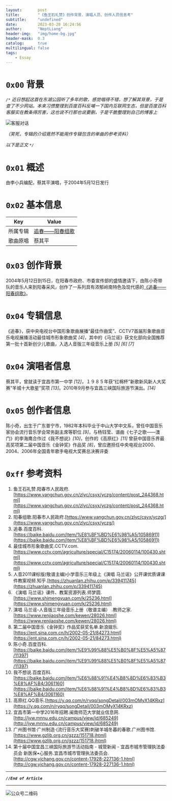 ```yaml
---
layout:       post
title:        "《鱼王石礼赞》创作背景、演唱人员、创作人员信息考"
subtitle:     "undefined"
date:         2023-03-20 16:24:56
author:       "NeptLiang"
header-img:   "img/home-bg.jpg"
header-mask:  0.3
catalog:      true
multilingual: false
tags:
    - Essay
---
```



# `0x00` 背景

*`/*` 近日想起这首在东湖公园听了多年的歌，感觉唱得不错，想了解其背景，于是查了不少网站。本来习惯整理到百度百科反哺一下国内互联网生态，但是百度百科客服实在教条得厉害，这也说不行那也说要删，于是干脆整理到自己的博客上*

![客服对话](https://neptliang.github.io/img/Article/FishKingStone/6.png)

*（笑死，专辑的介绍竟然不能用作专辑包含的单曲的参考资料）*

*以下是正文 `*/`*


# `0x01` 概述

由李小兵编配，蔡其平演唱，于2004年5月12日发行


# `0x02` 基本信息

Key | Value
----|------
所属专辑 | [追春——阳春组歌](https://baike.baidu.com/item/%E8%BF%BD%E6%98%A5/10586911)
歌曲原唱 | 蔡其平


# `0x03` 创作背景

2004年5月12日到15日，在阳春市政府、市委宣传部的盛情邀请下，由陈小奇带队的音乐人来到阳春采风，创作了一系列具有浓郁岭南特色及现代感的[《追春——阳春组歌》](https://baike.baidu.com/item/%E8%BF%BD%E6%98%A5/10586911)。


# `0x04` 专辑信息

《追春》，获中央电视台中国形象歌曲展播“最佳作曲奖”、CCTV7首届形象歌曲音乐电视展播活动最佳城市形象歌曲奖 *[4]*，其中的《马兰谣》获文化部向全国推荐第一批十首新创少儿歌曲，入选人音版三年级音乐上册 *[5]* *[6]* *[7]*


# `0x04` 演唱者信息

蔡其平，曾就读于宜昌市第一中学 *[12]*，１９８５年获“红棉杯”新歌新风新人大奖赛“羊城十大歌星”奖项 *[13]*。2010年9月参与宜昌三峡国际旅游节演出。*[14]*


# `0x05` 创作者信息

陈小奇，出生于广东普宁市，1982年本科毕业于中山大学中文系，曾任中国音乐家协会流行音乐学会常务副主席等职位 *[9]*，与杨钰莹、谱曲《七子之歌——澳门》的李海鹰合作过《我不想说》*[10]*，创作的《高原红》*[11]* 曾获中国音乐界最高奖项第二届中国音乐《金钟奖》作品奖 *[8]*，曾应邀担任中央电视台2000、2004、2006年全国青年歌手电视大奖赛总决赛评委 


# `0xff` 参考资料

1. 鱼王石礼赞.阳春市人民政府.[https://www.yangchun.gov.cn/zlyc/csyx/yczg/content/post_244368.html](https://www.yangchun.gov.cn/zlyc/csyx/yczg/content/post_244368.html)
2. 阳春组歌.阳春市人民政府.[https://www.yangchun.gov.cn/zlyc/csyx/yczg/](https://www.yangchun.gov.cn/zlyc/csyx/yczg/)
3. 追春.百度百科.[https://baike.baidu.com/item/%E8%BF%BD%E6%98%A5/10586911](https://baike.baidu.com/item/%E8%BF%BD%E6%98%A5/10586911)
4. 最佳城市形象歌曲奖.CCTV.com.[https://www.cctv.com/agriculture/special/C15174/20060114/100430.shtml](https://www.cctv.com/agriculture/special/C15174/20060114/100430.shtml)
5. 人音2011课标版(敬谱主编)小学音乐三年级上《演唱 马兰谣》公开课优质课课件教案视频.知乎.[https://zhuanlan.zhihu.com/p/339411745](https://zhuanlan.zhihu.com/p/339411745)
6. 《演唱 马兰谣》课件、教案资源列表.师梦圆.[https://www.shimengyuan.com/k/25236.html](https://www.shimengyuan.com/k/25236.html)
7. 演唱 马兰谣-人音版三年级音乐上册（敬谱主编）
.教师之家.[https://www.renjiaoshe.com/kewen/28026.html](https://www.renjiaoshe.com/kewen/28026.html)
8. 第二届中国音乐《金钟奖》作品奖获奖名单.新浪娱乐.[https://ent.sina.com.cn/h/2002-05-21/84273.html](https://ent.sina.com.cn/h/2002-05-21/84273.html)
9. 陈小奇.百度百科.[https://baike.baidu.com/item/%E9%99%88%E5%B0%8F%E5%A5%87/11397](https://baike.baidu.com/item/%E9%99%88%E5%B0%8F%E5%A5%87/11397)
10. 我不想说.百度百科.[https://baike.baidu.com/item/%E6%88%91%E4%B8%8D%E6%83%B3%E8%AF%B4/3061160](https://baike.baidu.com/item/%E6%88%91%E4%B8%8D%E6%83%B3%E8%AF%B4/3061160)
11. 高原红.QQ音乐.[https://y.qq.com/n/ryqq/songDetail/003mOMyX14KRxz](https://y.qq.com/n/ryqq/songDetail/003mOMyX14KRxz)
12. 宜昌市第一中学2016年招聘.闽南师范大学就业信息网.
[http://jyw.mnnu.edu.cn/campus/view/id/685249](http://jyw.mnnu.edu.cn/campus/view/id/685249)
13. 广州图书馆·广州制造·(流行音乐大奖赛)刺破羊城冬暮的春歌.广州图书馆.
[https://www.gzlib.org.cn/gzzz/151718.jhtml](https://www.gzlib.org.cn/gzzz/151718.jhtml)
14. 第十届中国宜昌三峡国际旅游节活动指南 - 城管新闻 - 宜昌市城市管理执法委员会    新医保•心服务.宜昌市城市管理执法委员会.
[http://cgw.yichang.gov.cn/content-17928-227136-1.html](http://cgw.yichang.gov.cn/content-17928-227136-1.html)


---

***`//End of Article`***

---


![公众号二维码](https://neptliang.github.io/img/Article/WeChatBlog.png)